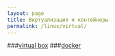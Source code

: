 ```yaml
---
layout: page
title: Виртуализация и контейнеры
permalink: /linux/virtual/
---
```


###[virtual box](/linux/virtual/virtualbox/)
###[docker](/linux/virtual/docker/)
